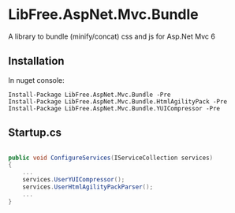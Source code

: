 # LibFree.AspNet.Mvc.Bundle
A library to bundle (minify/concat) css and js for Asp.Net Mvc 6

## Installation
In nuget console:

    Install-Package LibFree.AspNet.Mvc.Bundle -Pre
    Install-Package LibFree.AspNet.Mvc.Bundle.HtmlAgilityPack -Pre
    Install-Package LibFree.AspNet.Mvc.Bundle.YUICompressor -Pre

## Startup.cs

```c#

public void ConfigureServices(IServiceCollection services)
{
    ...
	services.UserYUICompressor();
	services.UserHtmlAgilityPackParser();
	...
}